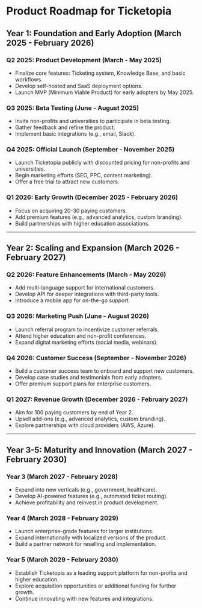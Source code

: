 # Product Roadmap for Ticketopia

## Year 1: Foundation and Early Adoption (March 2025 - February 2026)
### Q2 2025: Product Development (March - May 2025)
- Finalize core features: Ticketing system, Knowledge Base, and basic workflows.  
- Develop self-hosted and SaaS deployment options.  
- Launch MVP (Minimum Viable Product) for early adopters by May 2025.  

### Q3 2025: Beta Testing (June - August 2025)
- Invite non-profits and universities to participate in beta testing.  
- Gather feedback and refine the product.  
- Implement basic integrations (e.g., email, Slack).  

### Q4 2025: Official Launch (September - November 2025)
- Launch Ticketopia publicly with discounted pricing for non-profits and universities.  
- Begin marketing efforts (SEO, PPC, content marketing).  
- Offer a free trial to attract new customers.  

### Q1 2026: Early Growth (December 2025 - February 2026)
- Focus on acquiring 20-30 paying customers.  
- Add premium features (e.g., advanced analytics, custom branding).  
- Build partnerships with higher education associations.  

---

## Year 2: Scaling and Expansion (March 2026 - February 2027)
### Q2 2026: Feature Enhancements (March - May 2026)
- Add multi-language support for international customers.  
- Develop API for deeper integrations with third-party tools.  
- Introduce a mobile app for on-the-go support.  

### Q3 2026: Marketing Push (June - August 2026)
- Launch referral program to incentivize customer referrals.  
- Attend higher education and non-profit conferences.  
- Expand digital marketing efforts (social media, webinars).  

### Q4 2026: Customer Success (September - November 2026)
- Build a customer success team to onboard and support new customers.  
- Develop case studies and testimonials from early adopters.  
- Offer premium support plans for enterprise customers.  

### Q1 2027: Revenue Growth (December 2026 - February 2027)
- Aim for 100 paying customers by end of Year 2.  
- Upsell add-ons (e.g., advanced analytics, custom branding).  
- Explore partnerships with cloud providers (AWS, Azure).  

---

## Year 3-5: Maturity and Innovation (March 2027 - February 2030)
### Year 3 (March 2027 - February 2028)
- Expand into new verticals (e.g., government, healthcare).  
- Develop AI-powered features (e.g., automated ticket routing).  
- Achieve profitability and reinvest in product development.  

### Year 4 (March 2028 - February 2029)
- Launch enterprise-grade features for larger institutions.  
- Expand internationally with localized versions of the product.  
- Build a partner network for reselling and implementation.  

### Year 5 (March 2029 - February 2030)
- Establish Ticketopia as a leading support platform for non-profits and higher education.  
- Explore acquisition opportunities or additional funding for further growth.  
- Continue innovating with new features and integrations.  